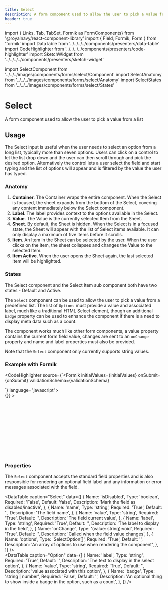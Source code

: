 ```yaml
---
title: Select
description: A form component used to allow the user to pick a value from a list
header: true
---
```


import { Links, Tab, TabSet, Formik as FormComponents} from '@royalnavy/react-component-library'
import { Field, Formik, Form } from 'formik'
import DataTable from '../../../../components/presenters/data-table'
import CodeHighlighter from '../../../../components/presenters/code-highlighter'
import SketchWidget from '../../../../components/presenters/sketch-widget'

import SelectComponent from '../../../images/components/forms/select/Component'
import SelectAnatomy from '../../../images/components/forms/select/Anatomy'
import SelectStates from '../../../images/components/forms/select/States'

# Select
A form component used to allow the user to pick a value from a list
<SelectComponent />

## Usage
The Select input is useful when the user needs to select an option from a long list, typically more than seven options. Users can click on a control to let the list drop down and the user can then scroll through and pick the desired option. Alternatively the control lets a user select the field and start typing and the list of options will appear and is filtered by the value the user has typed.

<TabSet>

<Tab title="Design">

<SketchWidget name="Select" href="/design-system.sketch" /> 

### Anatomy

<SelectAnatomy />

1. **Container**. The Container wraps the entire component. When the Select is focused, the sheet expands from the bottom of the Select, covering any content immediately below the Select component.
2. **Label**. The label provides context to the options available in the Select.
3. **Value**. The Value is the currently selected Item from the Sheet.
4. **Sheet**. By default, the Sheet is hidden. When the Select is in a focused state, the Sheet will appear with the list of Select items available. It can only display a maximum of five items before it scrolls.
5. **Item**. An Item in the Sheet can be selected by the user. When the user clicks on the item, the sheet collapses and changes the Value to the selected Item.
6. **Item Active**. When the user opens the Sheet again, the last selected Item will be highlighted.

### States

<SelectStates />

The Select component and the Select Item sub component both have two states - Default and Active.

</Tab>

<Tab title="Develop">

The `Select` component can be used to allow the user to pick a value from a predefined list. The list of `Options` must provide a value and associated label, much like a traditional HTML Select element, though an additional `badge` property can be used to enhance the component if there is a need to display meta data such as a count.

The component works much like other form components, a value property contains the current form field value, changes are sent to an `onChange` property and name and label properties must also be provided.

Note that the `Select` component only currently supports string values.

### Example with Formik
<CodeHighlighter source={`<Formik 
  initialValues={initialValues} 
  onSubmit={onSubmit} 
  validationSchema={validationSchema}
>
<Form>
  <Field 
    name="colour" 
    component={Select} 
    label="Ball colour" 
    options={options} 
  />
</Form>
</Formik>`} language="javascript">
<div style="height: 200px">
<Formik 
  initialValues={{ color: 'red' }} 
  onSubmit={() => {}} 
>
<Form>
  <Field 
    name="colour" 
    component={FormComponents.Select}
    label="Ball colour" 
    options={[
      { value: 'chocolate', label: 'Chocolate', badge: 100 },
      { value: 'chozbun', label: 'Chozo Bun', badge: 21 },
      { value: 'melon', label: 'Melon', badge: 321 },
      { value: 'strawberry', label: 'Strawberry', badge: 200 },
    ]} 
  />
</Form>
</Formik>
</div>
</CodeHighlighter>

### Properties
The `Select` component accepts the standard field properties and is also
responsible for rendering an optional field label and any information or error messages associated 
with the field.

<DataTable caption="Select" data={[
  {
    Name: 'isDisabled',
    Type: 'boolean',
    Required: 'False',
    Default: 'false',
    Description: 'Mark the field as disabled/inactive',
  },
  {
    Name: 'name',
    Type: 'string',
    Required: 'True',
    Default: '',
    Description: 'The field name',
  },
  {
    Name: 'value',
    Type: 'string',
    Required: 'True',
    Default: '',
    Description: 'The field current value',
  },
  {
    Name: 'label',
    Type: 'string',
    Required: 'True',
    Default: '',
    Description: 'The label to display in the field',
  },
  {
    Name: 'onChange',
    Type: '(value: string):void',
    Required: 'True',
    Default: '',
    Description: 'Called when the field value changes',
  },
  {
    Name: 'options',
    Type: 'SelectOption[]',
    Required: 'True',
    Default: '',
    Description: 'An array of options to use when rendering the component',
  },
]} />
<br />
<DataTable caption="Option" data={[
  {
    Name: 'label',
    Type: 'string',
    Required: 'True',
    Default: '',
    Description: 'The text to display in the select option',
  },
  {
    Name: 'value',
    Type: 'string',
    Required: 'True',
    Default: '',
    Description: 'value associated with this option',
  },
  {
    Name: 'badge',
    Type: 'string | number',
    Required: 'False',
    Default: '',
    Description: 'An optional thing to show inside a badge in the option, such as a count',
  },
]} />

</Tab>
</TabSet>
